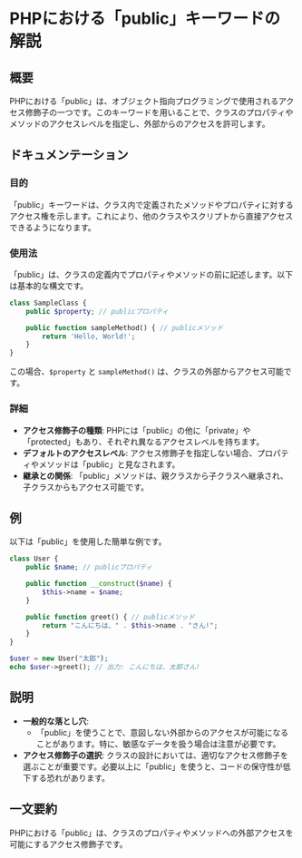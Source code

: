<!--
Meta Description: # PHPにおける「public」キーワードの解説 ## 概要 PHPにおける「public」は、オブジェクト指向プログラミングで使用されるアクセス修飾子の一つです。このキーワードを用いることで、クラスのプロパティやメソッドのアクセスレベルを指定し、外部からのアクセスを許可します。 ## ドキュメン...
Meta Keywords: public, name, user, phpにおける, function
-->

# PHPにおける「public」キーワードの解説

## 概要
PHPにおける「public」は、オブジェクト指向プログラミングで使用されるアクセス修飾子の一つです。このキーワードを用いることで、クラスのプロパティやメソッドのアクセスレベルを指定し、外部からのアクセスを許可します。

## ドキュメンテーション
### 目的
「public」キーワードは、クラス内で定義されたメソッドやプロパティに対するアクセス権を示します。これにより、他のクラスやスクリプトから直接アクセスできるようになります。

### 使用法
「public」は、クラスの定義内でプロパティやメソッドの前に記述します。以下は基本的な構文です。

```php
class SampleClass {
    public $property; // publicプロパティ

    public function sampleMethod() { // publicメソッド
        return 'Hello, World!';
    }
}
```

この場合、`$property` と `sampleMethod()` は、クラスの外部からアクセス可能です。

### 詳細
- **アクセス修飾子の種類**: PHPには「public」の他に「private」や「protected」もあり、それぞれ異なるアクセスレベルを持ちます。
- **デフォルトのアクセスレベル**: アクセス修飾子を指定しない場合、プロパティやメソッドは「public」と見なされます。
- **継承との関係**: 「public」メソッドは、親クラスから子クラスへ継承され、子クラスからもアクセス可能です。

## 例
以下は「public」を使用した簡単な例です。

```php
class User {
    public $name; // publicプロパティ

    public function __construct($name) {
        $this->name = $name;
    }

    public function greet() { // publicメソッド
        return "こんにちは、" . $this->name . "さん!";
    }
}

$user = new User("太郎");
echo $user->greet(); // 出力: こんにちは、太郎さん!
```

## 説明
- **一般的な落とし穴**: 
  - 「public」を使うことで、意図しない外部からのアクセスが可能になることがあります。特に、敏感なデータを扱う場合は注意が必要です。
- **アクセス修飾子の選択**: クラスの設計においては、適切なアクセス修飾子を選ぶことが重要です。必要以上に「public」を使うと、コードの保守性が低下する恐れがあります。

## 一文要約
PHPにおける「public」は、クラスのプロパティやメソッドへの外部アクセスを可能にするアクセス修飾子です。